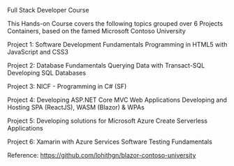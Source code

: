 Full Stack Developer Course

This Hands-on Course covers the following topics grouped over 6 Projects Containers, based on the famed Microsoft Contoso University


Project 1:
Software Development Fundamentals
Programming in HTML5 with JavaScript and CSS3

Project 2:
Database Fundamentals
Querying Data with Transact-SQL
Developing SQL Databases

Project 3:
NICF - Programming in C# (SF)

Project 4:
Developing ASP.NET Core MVC Web Applications
Developing and Hosting SPA (ReactJS), WASM (Blazor) & WPAs

Project 5:
Developing solutions for Microsoft Azure
Create Serverless Applications

Project 6:
Xamarin with Azure Services
Software Testing Fundamentals

Reference: https://github.com/lohithgn/blazor-contoso-university
